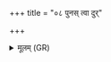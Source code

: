 +++
title = "०८ पुनस् त्वा दुर्"

+++
<details><summary>मूलम् (GR)</summary>

पुनस् त्वा दुर् अप्सरसः  
पुनर् वातः पुनर् दिशः ।  
पुनर् यमः पुनर् यमस्य दूतास्  
ते त्वा मुञ्चन्त्व् अंहसः ।  
जिवातवे न मर्तवे  
ऽथो अरिष्टतातये ॥
</details>